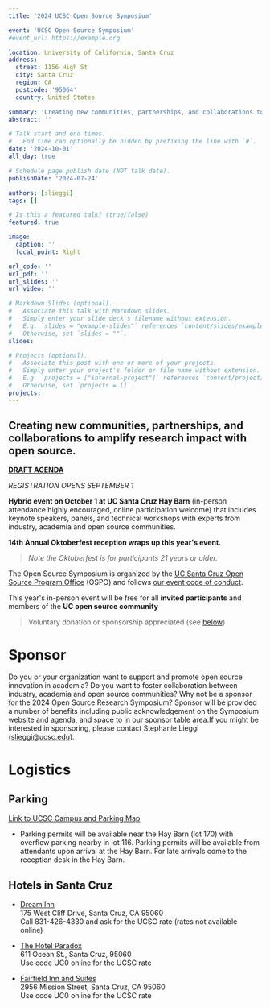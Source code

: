 ```yaml
---
title: '2024 UCSC Open Source Symposium'

event: 'UCSC Open Source Symposium'
#event_url: https://example.org

location: University of California, Santa Cruz
address:
  street: 1156 High St
  city: Santa Cruz
  region: CA
  postcode: '95064'
  country: United States

summary: 'Creating new communities, partnerships, and collaborations to amplify research impact with open source.'
abstract: ''

# Talk start and end times.
#   End time can optionally be hidden by prefixing the line with `#`.
date: '2024-10-01'
all_day: true

# Schedule page publish date (NOT talk date).
publishDate: '2024-07-24'

authors: [slieggi]
tags: []

# Is this a featured talk? (true/false)
featured: true

image:
  caption: ''
  focal_point: Right

url_code: ''
url_pdf: ''
url_slides: ''
url_video: ''

# Markdown Slides (optional).
#   Associate this talk with Markdown slides.
#   Simply enter your slide deck's filename without extension.
#   E.g. `slides = "example-slides"` references `content/slides/example-slides.md`.
#   Otherwise, set `slides = ""`.
slides:

# Projects (optional).
#   Associate this post with one or more of your projects.
#   Simply enter your project's folder or file name without extension.
#   E.g. `projects = ["internal-project"]` references `content/project/deep-learning/index.md`.
#   Otherwise, set `projects = []`.
projects:
---
```




## Creating new communities, partnerships, and collaborations to amplify research impact with open source.

**[DRAFT AGENDA](content/event/20241001/agenda/index.md)** 

*REGISTRATION OPENS SEPTEMBER 1*

**Hybrid event on October 1 at UC Santa Cruz Hay Barn** (in-person attendance highly encouraged, online participation welcome) that includes keynote speakers, panels, and technical workshops with experts from industry, academia and open source communities.


**14th Annual Oktoberfest reception wraps up this year's event.** 
> *Note the Oktoberfest is for participants 21 years or older.*


The Open Source Symposium is organized by the [UC Santa Cruz Open Source Program Office](https://ospo.ucsc.edu/) (OSPO) and follows [our event code of conduct](https://docs.google.com/document/d/e/2PACX-1vQMA4vVjqQYmAvSRpjOemfBJUb-1NsBThQSvJOrECzyYJz9myHrqdr6DBV2oFFBpvFeQ7TG_Sn793SZ/pub).

This year's in-person event will be free for all **invited participants** and members of the **UC open source community**  

> Voluntary donation or sponsorship appreciated (see [below](#sponsor))

# Sponsor

Do you or your organization want to support and promote open source innovation in academia? Do you want to foster collaboration between industry, academia and open source communities? Why not be a sponsor for the 2024 Open Source Research Symposium?   Sponsor will be provided a number of benefits including public acknowledgement on the Symposium website and agenda, and space to in our sponsor table area.If you might be interested in sponsoring, please contact Stephanie Lieggi ([slieggi@ucsc.edu](mailto:slieggi@ucsc.edu)). 

# Logistics

## Parking

[Link to UCSC Campus and Parking Map](https://taps.ucsc.edu/pdf/parking-map.pdf)  

- Parking permits will be available near the Hay Barn (lot 170) with overflow parking nearby in lot 116. Parking permits will be available from attendants upon arrival at the Hay Barn. For late arrivals come to the reception desk in the Hay Barn.

## Hotels in Santa Cruz

- [Dream Inn](http://www.dreaminnsantacruz.com)  
175 West Cliff Drive, Santa Cruz, CA 95060  
Call 831-426-4330 and ask for the UCSC rate (rates not available online)  

- [The Hotel Paradox](https://www.marriott.com/en-us/hotels/sjcak-hotel-paradox-autograph-collection/overview/?scid=f2ae0541-1279-4f24-b197-a979c79310b0)  
611 Ocean St., Santa Cruz, 95060  
Use code UC0 online for the UCSC rate  

- [Fairfield Inn and Suites](https://www.marriott.com/en-us/hotels/sjccr-fairfield-inn-and-suites-santa-cruz/overview/?scid=f2ae0541-1279-4f24-b197-a979c79310b0)  
2956 Mission Street, Santa Cruz, CA 95060  
Use code UC0 online for the UCSC rate  
